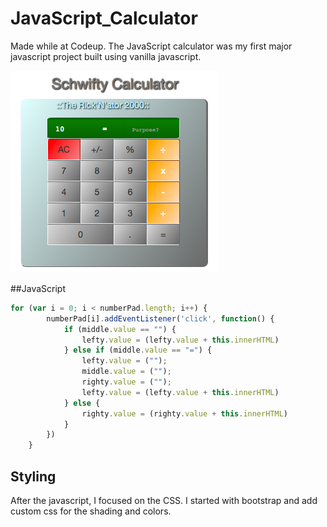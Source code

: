 # JavaScript_Calculator
Made while at Codeup. The JavaScript calculator was my first major javascript project built using vanilla javascript. 

![Scwifty Calc](https://raw.githubusercontent.com/lloydtheandroid/JavaScript_Calculator/master/schwiftyCalc.png)

##JavaScript
```javascript
for (var i = 0; i < numberPad.length; i++) {
        numberPad[i].addEventListener('click', function() {
            if (middle.value == "") {
                lefty.value = (lefty.value + this.innerHTML)
            } else if (middle.value == "=") {
                lefty.value = ("");
                middle.value = ("");
                righty.value = ("");
                lefty.value = (lefty.value + this.innerHTML)
            } else {
                righty.value = (righty.value + this.innerHTML)
            }
        })
    }
```
## Styling
After the javascript, I focused on the CSS. I started with bootstrap and add custom css for the shading and colors. 
